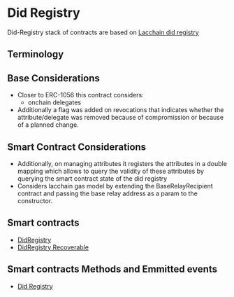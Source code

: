 # Did Registry

Did-Registry stack of contracts are based on [Lacchain did registry](https://github.com/lacchain/lacchain-did-registry/tree/master)

## Terminology

## Base Considerations

- Closer to ERC-1056 this contract considers:
  - onchain delegates
- Additionally a flag was added on revocations that indicates whether the attribute/delegate was removed because of compromission or because of a planned change.

## Smart Contract Considerations

- Additionally, on managing attributes it registers the attributes in a double mapping which allows to query the validity of these attributes by querying the smart contract state of the did registry
- Considers lacchain gas model by extending the BaseRelayRecipient contract and passing the base relay address as a param to the constructor.

## Smart contracts

- [DidRegistry](../../contracts/Identity/DIDRegistry.sol)
- [DidRegistry Recoverable](../../contracts/Identity/DidRegistryRecoverable.sol)

## Smart contracts Methods and Emmitted events

- [Did Registry](../../contracts/Identity/IDIDRegistry.sol)
